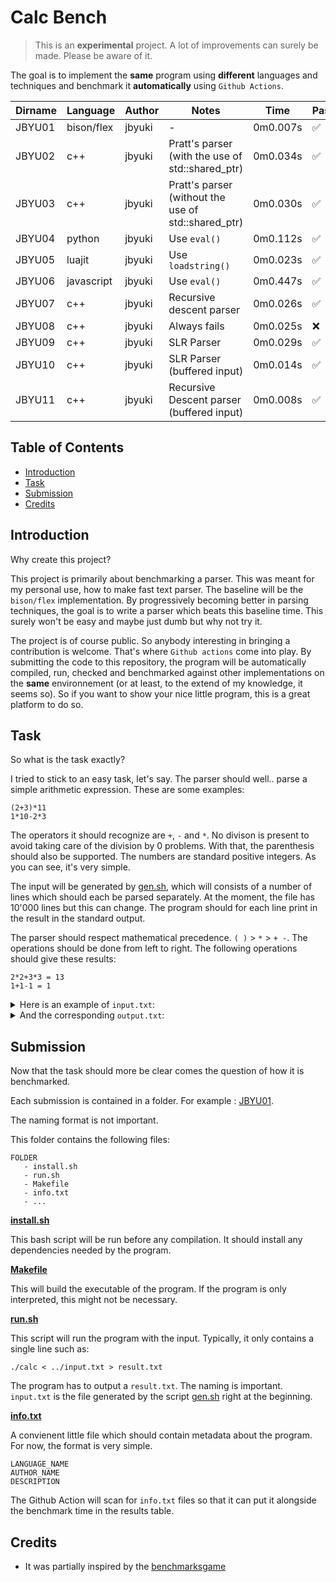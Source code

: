 Calc Bench
==========

> This is an **experimental** project. A lot of improvements can surely be made. Please be aware of it.

The goal is to implement the **same** program using **different** languages and techniques and benchmark it **automatically** using `Github Actions`.

| Dirname | Language | Author | Notes | Time | Passed |
| --- | --- | --- | --- | --- | --- |
| JBYU01 | bison/flex | jbyuki | - | 0m0.007s | :white_check_mark: |
| JBYU02 | c++ | jbyuki | Pratt's parser (with the use of std::shared_ptr) | 0m0.034s | :white_check_mark: |
| JBYU03 | c++ | jbyuki | Pratt's parser (without the use of std::shared_ptr) | 0m0.030s | :white_check_mark: |
| JBYU04 | python | jbyuki | Use `eval()` | 0m0.112s | :white_check_mark: |
| JBYU05 | luajit | jbyuki | Use `loadstring()` | 0m0.023s | :white_check_mark: |
| JBYU06 | javascript | jbyuki | Use `eval()` | 0m0.447s | :white_check_mark: |
| JBYU07 | c++ | jbyuki | Recursive descent parser | 0m0.026s | :white_check_mark: |
| JBYU08 | c++ | jbyuki | Always fails | 0m0.025s | :x: |
| JBYU09 | c++ | jbyuki | SLR Parser | 0m0.029s | :white_check_mark: |
| JBYU10 | c++ | jbyuki | SLR Parser (buffered input) | 0m0.014s | :white_check_mark: |
| JBYU11 | c++ | jbyuki | Recursive Descent parser (buffered input) | 0m0.008s | :white_check_mark: |

Table of Contents
-----------------

* [Introduction](#introduction)
* [Task](#intro)
* [Submission](#submission)
* [Credits](#credits)

Introduction
------------

Why create this project?

This project is primarily about benchmarking a parser. This was meant for my personal use, how to make fast text parser. The baseline will be the `bison/flex` implementation. By progressively becoming better in parsing techniques, the goal is to write a parser which beats this baseline time. This surely won't be easy and maybe just dumb but why not try it.

The project is of course public. So anybody interesting in bringing a contribution is welcome. That's where `Github actions` come into play. By submitting the code to this repository, the program will be automatically compiled, run, checked and benchmarked against other implementations on the **same** environnement (or at least, to the extend of my knowledge, it seems so). So if you want to show your nice little program, this is a great platform to do so.

Task
----

So what is the task exactly?

I tried to stick to an easy task, let's say. The parser should well.. parse a simple arithmetic expression. These are some examples:

```
(2+3)*11
1*10-2*3
```

The operators it should recognize are `+`, `-` and `*`. No divison is present to avoid taking care of the division by 0 problems. With that, the parenthesis should also be supported. The numbers are standard positive integers. As you can see, it's very simple.

The input will be generated by [gen.sh](gen.sh), which will consists of a number of lines which should each be parsed separately. At the moment, the file has 10'000 lines but this can change. The program should for each line print in the result in the standard output.

The parser should respect mathematical precedence.  `( )` > `*` > `+ -`. The operations should be done from left to right. The following operations should give these results:

```
2*2+3*3 = 13
1+1-1 = 1
```

<details>
<summary>Here is an example of <code>input.txt</code>:</summary>
<pre>
8*(3)
(7-9-2-6)+8
10+7+(4)
((4))
(8+9*8)-5-10
(2)*9*8+4-6*6
1
4*2-3-10
3
1
</pre>
</details>

<details>
<summary>And the corresponding <code>output.txt</code>:</summary>
<pre>
24
-2
21
4
65
112
1
-5
3
1
</pre>
</details>

Submission
----------

Now that the task should more be clear comes the question of how it is benchmarked. 

Each submission is contained in a folder. For example : [JBYU01](JBYU01/).

The naming format is not important.

This folder contains the following files:
```
FOLDER
   - install.sh
   - run.sh
   - Makefile
   - info.txt
   - ...
```

**[install.sh](JBYU01/install.sh)**

This bash script will be run before any compilation. It should install any dependencies needed by the program.

**[Makefile](JBYU01/run.sh)**

This will build the executable of the program. If the program is only interpreted, this might not be necessary.

**[run.sh](JBYU01/run.sh)**

This script will run the program with the input. Typically, it only contains a single line such as:
```
./calc < ../input.txt > result.txt
```

The program has to output a `result.txt`. The naming is important. `input.txt` is the file generated by the script [gen.sh](gen.sh) right at the beginning.

**[info.txt](JBYU01/info.txt)**

A convienent little file which should contain metadata about the program. For now, the format is very simple.

```
LANGUAGE_NAME
AUTHOR_NAME
DESCRIPTION
```

The Github Action will scan for `info.txt` files so that it can put it alongside the benchmark time in the results table.

Credits
-------

* It was partially inspired by the [benchmarksgame](https://benchmarksgame-team.pages.debian.net/benchmarksgame/)

